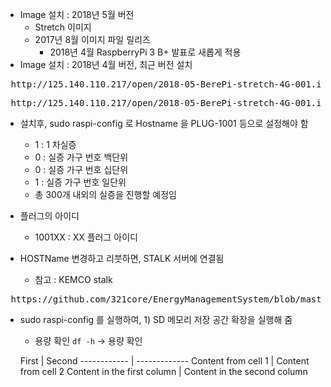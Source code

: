 
- Image 설치 : 2018년 5월 버전
  - Stretch 이미지
  - 2017년 8월 이미지 파일 릴리즈
    - 2018년 4월 RaspberryPi 3 B+ 발표로 새롭게 적용
- Image 설치 : 2018년 4월 버전, 최근 버전 설치 
<pre> http://125.140.110.217/open/2018-05-BerePi-stretch-4G-001.img </pre>
<pre> http://125.140.110.217/open/2018-05-BerePi-stretch-4G-001.img.gz </pre>

- 설치후, sudo raspi-config 로 Hostname 을 PLUG-1001 등으로 설정해야 함
  - 1 : 1 차실증
  - 0 : 실증 가구 번호 백단위
  - 0 : 실증 가구 번호 십단위
  - 1 : 실증 가구 번호 일단위
  - 총 300개 내외의 실증을 진행할 예정임

- 플러그의 아이디
  - 1001XX : XX 플러그 아이디  

- HOSTName 변경하고 리붓하면, STALK 서버에 연결됨
  - 참고 : KEMCO stalk 
 <pre> https://github.com/321core/EnergyManagementSystem/blob/master/README.md </pre>
- sudo raspi-config 를 실행하여, 1) SD 메모리 저장 공간 확장을 실행해 줌
  - 용량 확인 `df -h` → 용량 확인  
  

  First | Second 
------------ | -------------
Content from cell 1 | Content from cell 2
Content in the first column | Content in the second column

